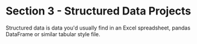 # Section 3 - Structured Data Projects

Structured data is data you'd usually find in an Excel spreadsheet, pandas DataFrame or similar tabular style file.

